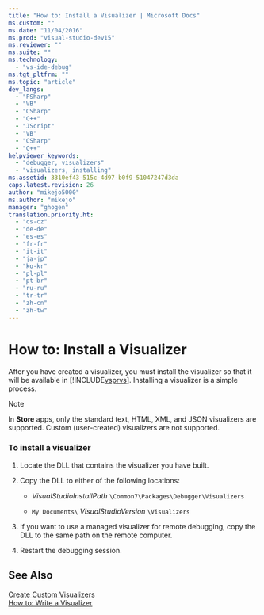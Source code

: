 ```yaml
---
title: "How to: Install a Visualizer | Microsoft Docs"
ms.custom: ""
ms.date: "11/04/2016"
ms.prod: "visual-studio-dev15"
ms.reviewer: ""
ms.suite: ""
ms.technology: 
  - "vs-ide-debug"
ms.tgt_pltfrm: ""
ms.topic: "article"
dev_langs: 
  - "FSharp"
  - "VB"
  - "CSharp"
  - "C++"
  - "JScript"
  - "VB"
  - "CSharp"
  - "C++"
helpviewer_keywords: 
  - "debugger, visualizers"
  - "visualizers, installing"
ms.assetid: 3310ef43-515c-4d97-b0f9-51047247d3da
caps.latest.revision: 26
author: "mikejo5000"
ms.author: "mikejo"
manager: "ghogen"
translation.priority.ht: 
  - "cs-cz"
  - "de-de"
  - "es-es"
  - "fr-fr"
  - "it-it"
  - "ja-jp"
  - "ko-kr"
  - "pl-pl"
  - "pt-br"
  - "ru-ru"
  - "tr-tr"
  - "zh-cn"
  - "zh-tw"
---
```

# How to: Install a Visualizer
After you have created a visualizer, you must install the visualizer so that it will be available in [!INCLUDE[vsprvs](../code-quality/includes/vsprvs_md.md)]. Installing a visualizer is a simple process.  
  
> [!NOTE]
>  In **Store** apps, only the standard text, HTML, XML, and JSON visualizers are supported. Custom (user-created) visualizers are not supported.  
  
### To install a visualizer  
  
1.  Locate the DLL that contains the visualizer you have built.  
  
2.  Copy the DLL to either of the following locations:  
  
    -   *VisualStudioInstallPath* `\Common7\Packages\Debugger\Visualizers`  
  
    -   `My Documents\` *VisualStudioVersion* `\Visualizers`  
  
3.  If you want to use a managed visualizer for remote debugging, copy the DLL to the same path on the remote computer.  
  
4.  Restart the debugging session.  
  
## See Also  
 [Create Custom Visualizers](../debugger/create-custom-visualizers-of-data.md)   
 [How to: Write a Visualizer](../debugger/how-to-write-a-visualizer.md)